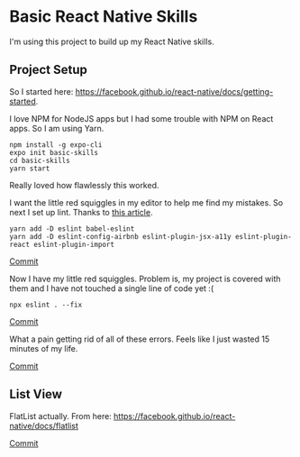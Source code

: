# Basic React Native Skills

I'm using this project to build up my React Native skills.

## Project Setup

So I started here: https://facebook.github.io/react-native/docs/getting-started.

I love NPM for NodeJS apps but I had some trouble with NPM on React apps. So I am using Yarn.

```
npm install -g expo-cli
expo init basic-skills
cd basic-skills
yarn start
```

Really loved how flawlessly this worked.

I want the little red squiggles in my editor to help me find my mistakes. So next I set up lint. Thanks to [this article](https://codeburst.io/setting-up-eslint-and-editorconfig-in-react-native-projects-31b4d9ddd0f6).

```
yarn add -D eslint babel-eslint
yarn add -D eslint-config-airbnb eslint-plugin-jsx-a11y eslint-plugin-react eslint-plugin-import
```

[Commit](https://github.com/davidjohnmaccallum/basic-react-native-skills/commit/5ee719aca6c9af1f19d47eeb742025311fb26a64)

Now I have my little red squiggles. Problem is, my project is covered with them and I have not touched a single line of code yet :(

```
npx eslint . --fix
```

[Commit](https://github.com/davidjohnmaccallum/basic-react-native-skills/commit/46bf6538e62ccb97a28254f848107a66e917b9cc)

What a pain getting rid of all of these errors. Feels like I just wasted 15 minutes of my life.

[Commit](https://github.com/davidjohnmaccallum/basic-react-native-skills/commit/76f3daa5910d41443ecd449483a227b7745f2566)

## List View

FlatList actually. From here: https://facebook.github.io/react-native/docs/flatlist

[Commit](https://github.com/davidjohnmaccallum/basic-react-native-skills/commit/9e779ce154169755f6d33e47c1170b20b175a7bc)